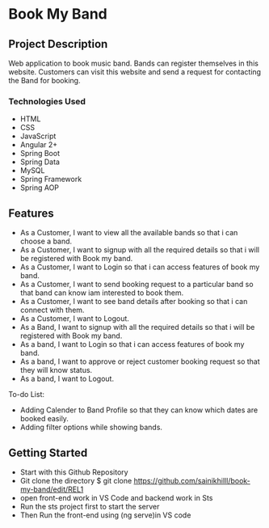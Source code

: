 # Book My Band
## Project Description
Web application to book music band. Bands can register themselves in this website. Customers can visit this website and send a request for contacting the Band for booking.


### Technologies Used
* HTML
* CSS
* JavaScript
* Angular 2+ 
* Spring Boot
* Spring Data
* MySQL
* Spring Framework
* Spring AOP

## Features

* As a Customer, I want to view all the available bands so that i can choose a band.
* As a Customer, I want to signup with all the required details so that i will be registered with Book my band.
* As a Customer, I want to Login so that i can access features of book my band.
* As a Customer, I want to send booking request to a particular band so that band can know iam interested to book them.
* As a Customer, I want to see band details after booking so that i can connect with them.
* As a Customer, I want to Logout.
* As a Band, I want to signup with all the required details so that i will be registered with Book my band.
* As a band, I want to Login so that i can access features of book my band.
* As a band, I want to approve or reject customer booking request so that they will know status.
* As a band, I want to Logout.

To-do List:
* Adding Calender to Band Profile so that they can know which dates are booked easily.
* Adding filter options while showing bands.

## Getting Started

* Start with this Github Repository
* Git clone the directory $ git clone https://github.com/sainikhilll/book-my-band/edit/REL1
* open front-end work in VS Code and backend work in Sts
* Run the sts project first to start the server
* Then Run the front-end using (ng serve)in VS code
